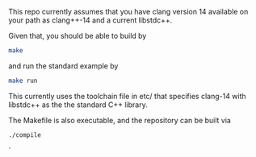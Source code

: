 This repo currently assumes that you have clang version 14 available on your path as clang++-14 and a current libstdc++.

Given that, you should be able to build by
```sh
make
```

and run the standard example by

```sh
make run
```

This currently uses the toolchain file in etc/ that specifies clang-14 with libstdc++ as the the standard C++ library.

The Makefile is also executable, and the repository can be built via
```sh
./compile
```
`
